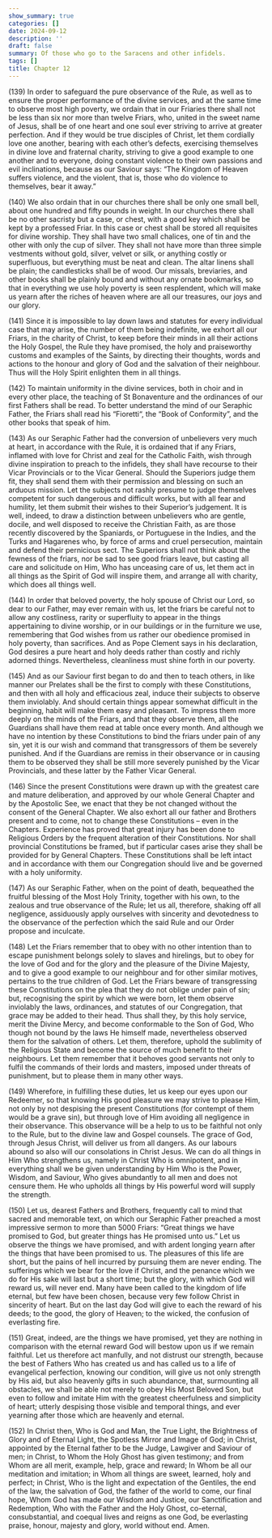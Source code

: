 ```yaml
---
show_summary: true
categories: []
date: 2024-09-12
description: ''
draft: false
summary: Of those who go to the Saracens and other infidels.
tags: []
title: Chapter 12
---
```





(139) In order to safeguard the pure observance of the Rule, as well as to ensure the proper performance of the divine services, and at the same time to observe most high poverty, we ordain that in our Friaries there shall not be less than six nor more than twelve Friars, who, united in the sweet name of Jesus, shall be of one heart and one soul ever striving to arrive at greater perfection. And if they would be true disciples of Christ, let them cordially love one another, bearing with each other’s defects, exercising themselves in divine love and fraternal charity, striving to give a good example to one another and to everyone, doing constant violence to their own passions and evil inclinations, because as our Saviour says: “The Kingdom of Heaven suffers violence, and the violent, that is, those who do violence to themselves, bear it away.”

(140) We also ordain that in our churches there shall be only one small bell, about one hundred and fifty pounds in weight. In our churches there shall be no other sacristy but a case, or chest, with a good key which shall be kept by a professed Friar. In this case or chest shall be stored all requisites for divine worship. They shall have two small chalices, one of tin and the other with only the cup of silver. They shall not have more than three simple vestments without gold, silver, velvet or silk, or anything costly or superfluous, but everything must be neat and clean. The altar linens shall be plain; the candlesticks shall be of wood. Our missals, breviaries, and other books shall be plainly bound and without any ornate bookmarks, so that in everything we use holy poverty is seen resplendent, which will make us yearn after the riches of heaven where are all our treasures, our joys and our glory.

(141) Since it is impossible to lay down laws and statutes for every individual case that may arise, the number of them being indefinite, we exhort all our Friars, in the charity of Christ, to keep before their minds in all their actions the Holy Gospel, the Rule they have promised, the holy and praiseworthy customs and examples of the Saints, by directing their thoughts, words and actions to the honour and glory of God and the salvation of their neighbour. Thus will the Holy Spirit enlighten them in all things.

(142) To maintain uniformity in the divine services, both in choir and in every other place, the teaching of St Bonaventure and the ordinances of our first Fathers shall be read. To better understand the mind of our Seraphic Father, the Friars shall read his “Fioretti“, the “Book of Conformity”, and the other books that speak of him.

(143) As our Seraphic Father had the conversion of unbelievers very much at heart, in accordance with the Rule, it is ordained that if any Friars, inflamed with love for Christ and zeal for the Catholic Faith, wish through divine inspiration to preach to the infidels, they shall have recourse to their Vicar Provincials or to the Vicar General. Should the Superiors judge them fit, they shall send them with their permission and blessing on such an arduous mission. Let the subjects not rashly presume to judge themselves competent for such dangerous and difficult works, but with all fear and humility, let them submit their wishes to their Superior’s judgement. It is well, indeed, to draw a distinction between unbelievers who are gentle, docile, and well disposed to receive the Christian Faith, as are those recently discovered by the Spaniards, or Portuguese in the Indies, and the Turks and Hagarenes who, by force of arms and cruel persecution, maintain and defend their pernicious sect. The Superiors shall not think about the fewness of the friars, nor be sad to see good friars leave, but casting all care and solicitude on Him, Who has unceasing care of us, let them act in all things as the Spirit of God will inspire them, and arrange all with charity, which does all things well.

(144) In order that beloved poverty, the holy spouse of Christ our Lord, so dear to our Father, may ever remain with us, let the friars be careful not to allow any costliness, rarity or superfluity to appear in the things appertaining to divine worship, or in our buildings or in the furniture we use, remembering that God wishes from us rather our obedience promised in holy poverty, than sacrifices. And as Pope Clement says in his declaration, God desires a pure heart and holy deeds rather than costly and richly adorned things. Nevertheless, cleanliness must shine forth in our poverty.

(145) And as our Saviour first began to do and then to teach others, in like manner our Prelates shall be the first to comply with these Constitutions, and then with all holy and efficacious zeal, induce their subjects to observe them inviolably. And should certain things appear somewhat difficult in the beginning, habit will make them easy and pleasant. To impress them more deeply on the minds of the Friars, and that they observe them, all the Guardians shall have them read at table once every month. And although we have no intention by these Constitutions to bind the friars under pain of any sin, yet it is our wish and command that transgressors of them be severely punished. And if the Guardians are remiss in their observance or in causing them to be observed they shall be still more severely punished by the Vicar Provincials, and these latter by the Father Vicar General.

(146) Since the present Constitutions were drawn up with the greatest care and mature deliberation, and approved by our whole General Chapter and by the Apostolic See, we enact that they be not changed without the consent of the General Chapter. We also exhort all our father and Brothers present and to come, not to change these Constitutions – even in the Chapters. Experience has proved that great injury has been done to Religious Orders by the frequent alteration of their Constitutions. Nor shall provincial Constitutions be framed, but if particular cases arise they shall be provided for by General Chapters. These Constitutions shall be left intact and in accordance with them our Congregation should live and be governed with a holy uniformity.

(147) As our Seraphic Father, when on the point of death, bequeathed the fruitful blessing of the Most Holy Trinity, together with his own, to the zealous and true observance of the Rule; let us all, therefore, shaking off all negligence, assiduously apply ourselves with sincerity and devotedness to the observance of the perfection which the said Rule and our Order propose and inculcate.

(148) Let the Friars remember that to obey with no other intention than to escape punishment belongs solely to slaves and hirelings, but to obey for the love of God and for the glory and the pleasure of the Divine Majesty, and to give a good example to our neighbour and for other similar motives, pertains to the true children of God. Let the Friars beware of transgressing these Constitutions on the plea that they do not oblige under pain of sin; but, recognising the spirit by which we were born, let them observe inviolably the laws, ordinances, and statutes of our Congregation, that grace may be added to their head. Thus shall they, by this holy service, merit the Divine Mercy, and become conformable to the Son of God, Who though not bound by the laws He himself made, nevertheless observed them for the salvation of others. Let them, therefore, uphold the sublimity of the Religious State and become the source of much benefit to their neighbours. Let them remember that it behoves good servants not only to fulfil the commands of their lords and masters, imposed under threats of punishment, but to please them in many other ways.

(149) Wherefore, in fulfilling these duties, let us keep our eyes upon our Redeemer, so that knowing His good pleasure we may strive to please Him, not only by not despising the present Constitutions (for contempt of them would be a grave sin), but through love of Him avoiding all negligence in their observance. This observance will be a help to us to be faithful not only to the Rule, but to the divine law and Gospel counsels. The grace of God, through Jesus Christ, will deliver us from all dangers. As our labours abound so also will our consolations in Christ Jesus. We can do all things in Him Who strengthens us, namely in Christ Who is omnipotent, and in everything shall we be given understanding by Him Who is the Power, Wisdom, and Saviour, Who gives abundantly to all men and does not censure them. He who upholds all things by His powerful word will supply the strength.

(150) Let us, dearest Fathers and Brothers, frequently call to mind that sacred and memorable text, on which our Seraphic Father preached a most impressive sermon to more than 5000 Friars: “Great things we have promised to God, but greater things has He promised unto us.” Let us observe the things we have promised, and with ardent longing yearn after the things that have been promised to us. The pleasures of this life are short, but the pains of hell incurred by pursuing them are never ending. The sufferings which we bear for the love if Christ, and the penance which we do for His sake will last but a short time; but the glory, with which God will reward us, will never end. Many have been called to the kingdom of life eternal, but few have been chosen, because very few follow Christ in sincerity of heart. But on the last day God will give to each the reward of his deeds; to the good, the glory of Heaven; to the wicked, the confusion of everlasting fire.

(151) Great, indeed, are the things we have promised, yet they are nothing in comparison with the eternal reward God will bestow upon us if we remain faithful. Let us therefore act manfully, and not distrust our strength, because the best of Fathers Who has created us and has called us to a life of evangelical perfection, knowing our condition, will give us not only strength by His aid, but also heavenly gifts in such abundance, that, surmounting all obstacles, we shall be able not merely to obey His Most Beloved Son, but even to follow and imitate Him with the greatest cheerfulness and simplicity of heart; utterly despising those visible and temporal things, and ever yearning after those which are heavenly and eternal.

(152) In Christ then, Who is God and Man, the True Light, the Brightness of Glory and of Eternal Light, the Spotless Mirror and Image of God; in Christ, appointed by the Eternal father to be the Judge, Lawgiver and Saviour of men; in Christ, to Whom the Holy Ghost has given testimony; and from Whom are all merit, example, help, grace and reward; In Whom be all our meditation and imitation; in Whom all things are sweet, learned, holy and perfect; in Christ, Who is the light and expectation of the Gentiles, the end of the law, the salvation of God, the father of the world to come, our final hope, Whom God has made our Wisdom and Justice, our Sanctification and Redemption, Who with the Father and the Holy Ghost, co-eternal, consubstantial, and coequal lives and reigns as one God, be everlasting praise, honour, majesty and glory, world without end. Amen.
